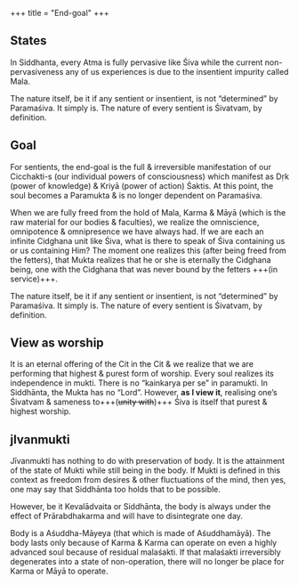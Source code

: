 +++
title = "End-goal"
+++

## States
In Siddhanta, every Atma is fully pervasive like Śiva while the current non-pervasiveness any of us experiences is due to the insentient impurity called Mala.

The nature itself, be it if any sentient or insentient, is not “determined” by Paramaśiva. It simply is. The nature of every sentient is Śivatvam, by definition.

## Goal
For sentients, the end-goal is the full & irreversible manifestation of our Cicchakti-s (our individual powers of consciousness) which manifest as Dṛk (power of knowledge) & Kriyā (power of action) Śaktis. At this point, the soul becomes a Paramukta & is no longer dependent on Paramaśiva.

When we are fully freed from the hold of Mala, Karma & Māyā (which is the raw material for our bodies & faculties), we realize the omniscience, omnipotence & omnipresence we have always had. If we are each an infinite Cidghana unit like Śiva, what is there to speak of Śiva containing us or us containing Him? The moment one realizes this (after being freed from the fetters), that Mukta realizes that he or she is eternally the Cidghana being, one with the Cidghana that was never bound by the fetters +++(in service)+++.  

The nature itself, be it if any sentient or insentient, is not “determined” by Paramaśiva. It simply is. The nature of every sentient is Śivatvam, by definition. 


## View as worship
It is an eternal offering of the Cit in the Cit & we realize that we are performing that highest & purest form of worship. Every soul realizes its independence in mukti. There is no “kainkarya per se” in paramukti. In Siddhānta, the Mukta has no “Lord”. However, **as I view it**, realising one’s Śivatvam & sameness to+++(~~unity with~~)+++ Śiva is itself that purest & highest worship.


## jIvanmukti
Jīvanmukti has nothing to do with preservation of body. It is the attainment of the state of Mukti while still being in the body. If Mukti is defined in this context as freedom from desires & other fluctuations of the mind, then yes, one may say that Siddhānta too holds that to be possible. 

However, be it Kevalādvaita or Siddhānta, the body is always under the effect of Prārabdhakarma and will have to disintegrate one day. 

Body is a Aśuddha-Māyeya (that which is made of Aśuddhamāyā). The body lasts only because of Karma & Karma can operate on even a highly advanced soul because of residual malaśakti. If that malaśakti irreversibly degenerates into a state of non-operation, there will no longer be place for Karma or Māyā to operate.


